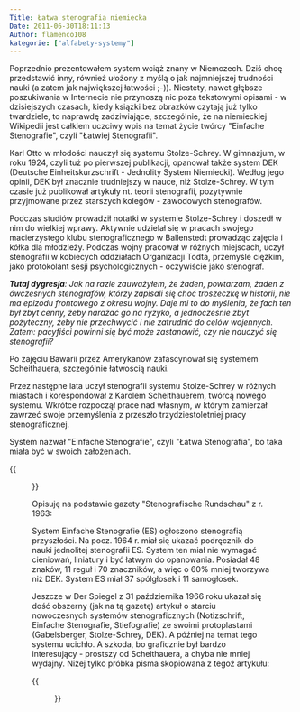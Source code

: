 ```yaml
---
Title: Łatwa stenografia niemiecka
Date: 2011-06-30T18:11:13
Author: flamenco108
kategorie: ["alfabety-systemy"]
---
```


Poprzednio prezentowałem system wciąż znany w Niemczech. Dziś chcę
przedstawić inny, również ułożony z myślą o jak najmniejszej trudności
nauki (a zatem jak największej łatwości ;-)). Niestety, nawet głębsze
poszukiwania w Internecie nie przynoszą nic poza tekstowymi opisami - w
dzisiejszych czasach, kiedy książki bez obrazków czytają już tylko
twardziele, to naprawdę zadziwiające, szczególnie, że na niemieckiej
Wikipedii jest całkiem uczciwy wpis na temat życie twórcy "Einfache
Stenografie", czyli "Łatwiej Stenografii".

Karl Otto w młodości nauczył się systemu Stolze-Schrey. W gimnazjum, w
roku 1924, czyli tuż po pierwszej publikacji, opanował także system DEK
(Deutsche Einheitskurzschrift - Jednolity System Niemiecki). Według jego
opinii, DEK był znacznie trudniejszy w nauce, niż Stolze-Schrey. W tym
czasie już publikował artykuły nt. teorii stenografii, pozytywnie
przyjmowane przez starszych kolegów - zawodowych stenografów.

Podczas studiów prowadził notatki w systemie Stolze-Schrey i doszedł w
nim do wielkiej wprawy. Aktywnie udzielał się w pracach swojego
macierzystego klubu stenograficznego w Ballenstedt prowadząc zajęcia i
kółka dla młodzieży. Podczas wojny pracował w różnych miejscach, uczył
stenografii w kobiecych oddziałach Organizacji Todta, przemyśle ciężkim,
jako protokolant sesji psychologicznych - oczywiście jako stenograf.

***Tutaj dygresja**: Jak na razie
zauważyłem, że żaden, powtarzam, żaden z ówczesnych stenografów, którzy
zapisali się choć troszeczkę w historii, nie ma epizodu frontowego z
okresu wojny. Daje mi to do myślenia, że fach ten był zbyt cenny, żeby
narażać go na ryzyko, a jednocześnie zbyt pożyteczny, żeby nie
przechwycić i nie zatrudnić do celów wojennych. Zatem: pacyfiści powinni
się być może zastanowić, czy nie nauczyć się stenografii?*

Po zajęciu Bawarii przez Amerykanów zafascynował się systemem
Scheithauera, szczególnie łatwością nauki.

Przez następne lata uczył stenografii systemu Stolze-Schrey w różnych
miastach i korespondował z Karolem Scheithauerem, twórcą nowego systemu.
Wkrótce rozpoczął prace nad własnym, w którym zamierzał zawrzeć swoje
przemyślenia z przeszło trzydziestoletniej pracy stenograficznej.

System nazwał "Einfache Stenografie", czyli "Łatwa Stenografia", bo taka
miała być w swoich założeniach.

<!-- ![](einfache_stenografie.png)
  Alfabet Einfache Stenografie -->

{{<figure src="einfache_stenografie.png" title="Alfabet Einfache Stenografie">}}

Opisuję na podstawie gazety "Stenografische Rundschau" z r. 1963:

System Einfache Stenografie (ES) ogłoszono stenografią przyszłości. Na
pocz. 1964 r. miał się ukazać podręcznik do nauki jednolitej stenografii
ES. System ten miał nie wymagać cieniowań, liniatury i być łatwym do
opanowania. Posiadał 48 znaków, 11 reguł i 70 znaczników, a więc o 60%
mniej tworzywa niż DEK. System ES miał 37 spółgłosek i 11 samogłosek.

Jeszcze w Der Spiegel z 31 października 1966 roku ukazał się dość
obszerny (jak na tą gazetę) artykuł o starciu nowoczesnych systemów
stenograficznych (Notizschrift, Einfache Stenografie, Stiefografie) ze
swoimi protoplastami (Gabelsberger, Stolze-Schrey, DEK). A później na
temat tego systemu ucichło. A szkoda, bo graficznie był bardzo
interesujący - prostszy od Scheithauera, a chyba nie mniej wydajny.
Niżej tylko próbka pisma skopiowana z tegoż artykułu:

<!-- ![](spiegel_leser_wissen_mehr.png)
  Spiegel Leser wissen mehr -->
  
{{<figure src="spiegel_leser_wissen_mehr.png" title="Spiegel Leser wissen mehr">}}
